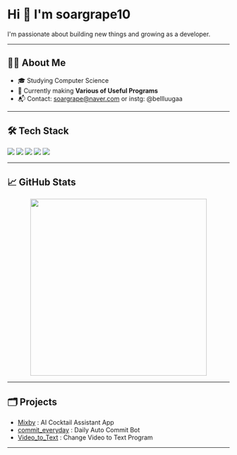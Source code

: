 # Hi 👋 I'm soargrape10

I'm passionate about building new things and growing as a developer.

---

## 🧑‍💻 About Me
- 🎓 Studying Computer Science
- 🌱 Currently making **Various of Useful Programs**
- 📬 Contact: soargrape@naver.com or instg: @bellluugaa

---

## 🛠️ Tech Stack
<div>
  <img src="https://img.shields.io/badge/Python-3776AB?style=flat-square&logo=Python&logoColor=white"/>
  <img src="https://img.shields.io/badge/JavaScript-F7DF1E?style=flat-square&logo=JavaScript&logoColor=black"/>
  <img src="https://img.shields.io/badge/Flutter-02569B?style=flat-square&logo=Flutter&logoColor=white"/>
  <img src="https://img.shields.io/badge/HTML5-E34F26?style=flat-square&logo=HTML5&logoColor=white"/>
  <img src="https://img.shields.io/badge/CSS3-1572B6?style=flat-square&logo=CSS3&logoColor=white"/>
</div>

---

## 📈 GitHub Stats
<div align="center">
  <img src="https://github-readme-stats.vercel.app/api?username=soargrape10&show_icons=true&theme=default" width="400px" />
</div>

---

## 🗂️ Projects
- [Mixby](https://github.com/soargrape10/mixby) : AI Cocktail Assistant App
- [commit_everyday](https://github.com/soargrape10/commit_everyday) : Daily Auto Commit Bot
- [Video_to_Text](https://github.com/soargrape10/Video_to_Text) : Change Video to Text Program

---

